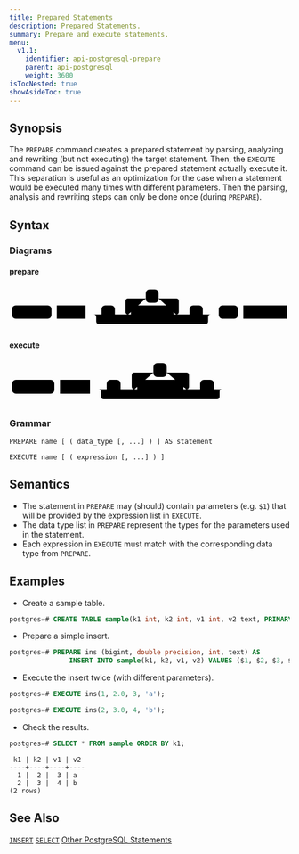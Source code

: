```yaml
---
title: Prepared Statements
description: Prepared Statements.
summary: Prepare and execute statements.
menu:
  v1.1:
    identifier: api-postgresql-prepare
    parent: api-postgresql
    weight: 3600
isTocNested: true
showAsideToc: true
---
```


## Synopsis

The `PREPARE` command creates a prepared statement by parsing, analyzing and rewriting (but not executing) the target statement. 
Then, the `EXECUTE` command can be issued against the prepared statement actually execute it. This separation is useful as an optimization
for the case when a statement would be executed many times with different parameters. Then the parsing, analysis and rewriting steps can only
be done once (during `PREPARE`). 


## Syntax

### Diagrams

#### prepare
<svg class="rrdiagram" version="1.1" xmlns:xlink="http://www.w3.org/1999/xlink" xmlns="http://www.w3.org/2000/svg" width="526" height="80" viewbox="0 0 526 80"><path class="connector" d="M0 52h5m74 0h10m54 0h30m25 0h30m-5 0q-5 0-5-5v-20q0-5 5-5h33m24 0h33q5 0 5 5v20q0 5-5 5m-5 0h30m25 0h20m-225 0q5 0 5 5v8q0 5 5 5h200q5 0 5-5v-8q0-5 5-5m5 0h10m36 0h10m82 0h5"/><rect class="literal" x="5" y="35" width="74" height="25" rx="7"/><text class="text" x="15" y="52">PREPARE</text><a xlink:href="../grammar_diagrams#name"><rect class="rule" x="89" y="35" width="54" height="25"/><text class="text" x="99" y="52">name</text></a><rect class="literal" x="173" y="35" width="25" height="25" rx="7"/><text class="text" x="183" y="52">(</text><rect class="literal" x="256" y="5" width="24" height="25" rx="7"/><text class="text" x="266" y="22">,</text><a xlink:href="../grammar_diagrams#data-type"><rect class="rule" x="228" y="35" width="80" height="25"/><text class="text" x="238" y="52">data_type</text></a><rect class="literal" x="338" y="35" width="25" height="25" rx="7"/><text class="text" x="348" y="52">)</text><rect class="literal" x="393" y="35" width="36" height="25" rx="7"/><text class="text" x="403" y="52">AS</text><a xlink:href="../grammar_diagrams#statement"><rect class="rule" x="439" y="35" width="82" height="25"/><text class="text" x="449" y="52">statement</text></a></svg>


#### execute
<svg class="rrdiagram" version="1.1" xmlns:xlink="http://www.w3.org/1999/xlink" xmlns="http://www.w3.org/2000/svg" width="393" height="80" viewbox="0 0 393 80"><path class="connector" d="M0 52h5m76 0h10m54 0h30m25 0h30m-5 0q-5 0-5-5v-20q0-5 5-5h34m24 0h35q5 0 5 5v20q0 5-5 5m-5 0h30m25 0h20m-228 0q5 0 5 5v8q0 5 5 5h203q5 0 5-5v-8q0-5 5-5m5 0h5"/><rect class="literal" x="5" y="35" width="76" height="25" rx="7"/><text class="text" x="15" y="52">EXECUTE</text><a xlink:href="../grammar_diagrams#name"><rect class="rule" x="91" y="35" width="54" height="25"/><text class="text" x="101" y="52">name</text></a><rect class="literal" x="175" y="35" width="25" height="25" rx="7"/><text class="text" x="185" y="52">(</text><rect class="literal" x="259" y="5" width="24" height="25" rx="7"/><text class="text" x="269" y="22">,</text><a xlink:href="../grammar_diagrams#expression"><rect class="rule" x="230" y="35" width="83" height="25"/><text class="text" x="240" y="52">expression</text></a><rect class="literal" x="343" y="35" width="25" height="25" rx="7"/><text class="text" x="353" y="52">)</text></svg>

### Grammar

```
PREPARE name [ ( data_type [, ...] ) ] AS statement

EXECUTE name [ ( expression [, ...] ) ]
```

## Semantics

- The statement in `PREPARE` may (should) contain parameters (e.g. `$1`) that will be provided by the expression list in `EXECUTE`.
- The data type list in `PREPARE` represent the types for the parameters used in the statement.
- Each expression in `EXECUTE` must match with the corresponding data type from `PREPARE`.

## Examples

- Create a sample table.

```sql
postgres=# CREATE TABLE sample(k1 int, k2 int, v1 int, v2 text, PRIMARY KEY (k1, k2));
```

- Prepare a simple insert.

```sql
postgres=# PREPARE ins (bigint, double precision, int, text) AS 
               INSERT INTO sample(k1, k2, v1, v2) VALUES ($1, $2, $3, $4);
```

- Execute the insert twice (with different parameters).

```sql
postgres=# EXECUTE ins(1, 2.0, 3, 'a');
```
```sql
postgres=# EXECUTE ins(2, 3.0, 4, 'b');
```

- Check the results.

```sql
postgres=# SELECT * FROM sample ORDER BY k1;
```
```
 k1 | k2 | v1 | v2
----+----+----+----
  1 |  2 |  3 | a
  2 |  3 |  4 | b
(2 rows)
```

## See Also

[`INSERT`](../dml_insert)
[`SELECT`](../dml_select)
[Other PostgreSQL Statements](..)
